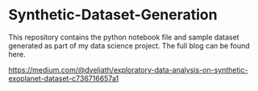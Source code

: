 # Synthetic-Dataset-Generation
This repository contains the python notebook file and sample dataset generated as part of my data science project. The full blog can be found here.

https://medium.com/@dveliath/exploratory-data-analysis-on-synthetic-exoplanet-dataset-c736716657a1

